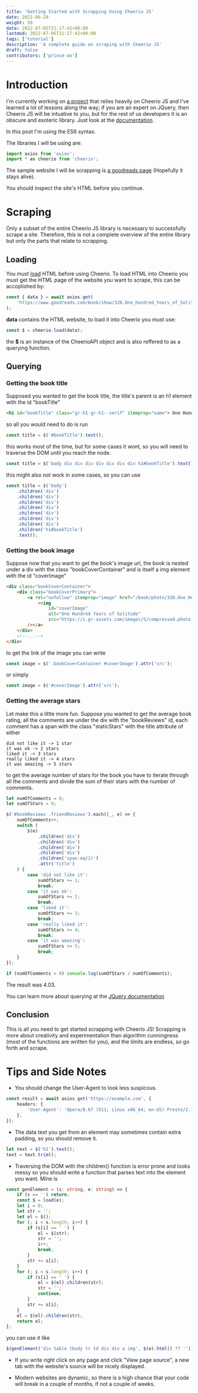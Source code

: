 ```yaml
---
title: 'Getting Started with Scrapping Using Cheerio JS'
date: 2022-06-29
weight: 50
date: 2022-07-05T21:17:42+00:00
lastmod: 2022-07-05T21:17:42+00:00
tags: ['tutorial']
description: 'A complete guide on scraping with Cheerio JS'
draft: false
contributors: ['prince-ao']
---
```


# Introduction

I'm currently working on [a project](https://github.com/consumet/extensions) that relies heavily on Cheerio JS and I've learned a lot of lessons along
the way; if you are an expert on JQuery, then Cheerio JS will be intuative to you, but for the rest of us developers
it is an obscure and esoteric library. Just look at the [documentation](https://cheerio.js.org/).

In this post I'm using the ES6 syntax.

The libraries I will be using are:

```ts
import axios from 'axios';
import * as cheerio from 'cheerio';
```

The sample website I will be scrapping is [a goodreads page](https://www.goodreads.com/book/show/320.One_Hundred_Years_of_Solitude) (Hopefully it stays alive).

You should inspect the site's HTML before you continue.

# Scraping

Only a subset of the entire Cheerio JS library is necessary to successfully
scrape a site. Therefore, this is not a complete overview of the entire library
but only the parts that relate to scrapping.

## Loading

You must [load](https://cheerio.js.org/functions/load.html) HTML before using Cheerio. To load HTML into Cheerio you must get the HTML page of the website you want to scrape, this can be accoplished by:

```ts
const { data } = await axios.get(
	'https://www.goodreads.com/book/show/320.One_Hundred_Years_of_Solitude'
);
```

**data** contains the HTML website, to load it into Cheerio you must use:

```ts
const $ = cheerio.load(data);
```

the **$** is an instance of the CheerioAPI object and is also reffered to as a querying function.

## Querying

### Getting the book title

Supposed you wanted to get the book title, the title's parent is an h1 element with the id "bookTitle"

```html
<h1 id="bookTitle" class="gr-h1 gr-h1--serif" itemprop="name"> One Hundred Years of Solitude </h1>
```

so all you would need to do is run

```ts
const title = $('#bookTitle').text();
```

this works most of the time, but for some cases it wont, so you will need to
traverse the DOM until you reach the node.

```ts
const title = $('body div div div div div div div h1#bookTitle').text();
```

this might also not work in some cases, so you can use

```ts
const title = $('body')
	.children('div')
	.children('div')
	.children('div')
	.children('div')
	.children('div')
	.children('div')
	.children('div')
	.children('h1#bookTitle')
	.text();
```

### Getting the book image

Suppose now that you want to get the book's image url, the book is nested
under
a div with the class "bookCoverContainer" and is itself a img element with
the id
"coverImage"

```html
<div class="bookCoverContainer">
	<div class="bookCoverPrimary">
		<a rel="nofollow" itemprop="image" href="/book/photo/320.One_Hundred_Years_of_Solitude"
			><img
				id="coverImage"
				alt="One Hundred Years of Solitude"
				src="https://i.gr-assets.com/images/S/compressed.photo.goodreads.com/books/1327881361l/320.jpg"
		/></a>
	</div>
	<!--...-->
</div>
```

to get the link of the image you can write

```ts
const image = $('.bookCoverContainer #coverImage').attr('src');
```

or simply

```ts
const image = $('#coverImage').attr('src');
```

### Getting the average stars

Let make this a little more fun. Suppose you wanted to get the average
book rating, all the comments are under the div with the "bookReviews"
id, each comment has a span with the class "staticStars" with the title attribute of either

```
did not like it -> 1 star
it was ok -> 2 stars
liked it -> 3 stars
really liked it -> 4 stars
it was amazing -> 5 stars
```

to get the average number of stars for the book you have to iterate through
all the comments and divide the sum of their stars with the number of
comments.

```ts
let numOfComments = 0;
let sumOfStars = 0;

$('#bookReviews .friendReviews').each((_, e) => {
	numOfComments++;
	switch (
		$(e)
			.children('div')
			.children('div')
			.children('div')
			.children('div')
			.children('span:eq(1)')
			.attr('title')
	) {
		case 'did not like it':
			sumOfStars += 1;
			break;
		case 'it was ok':
			sumOfStars += 2;
			break;
		case 'liked it':
			sumOfStars += 3;
			break;
		case 'really liked it':
			sumOfStars += 4;
			break;
		case 'it was amazing':
			sumOfStars += 5;
			break;
	}
});

if (numOfComments > 0) console.log(sumOfStars / numOfComments);
```

The result was 4.03.

You can learn more about querying at the [JQuery documentation](https://api.jquery.com)

## Conclusion

This is all you need to get started scrapping with Cheerio JS! Scrapping
is more about creativity and experimentation than algorithm cunningness
(most of the functions are written for you), and the limits are endless, so
go forth and scrape.

# Tips and Side Notes

- You should change the User-Agent to look less suspicous.

```ts
const result = await axios.get('https://example.com', {
	headers: {
		'User-Agent': 'Opera/8.67 (X11; Linux x86_64; en-US) Presto/2.10.178 Version/11.00',
	},
});
```

- The data text you get from an element may sometimes contain extra padding, so you should remove it.

```ts
let text = $('h1').text();
text = text.trim();
```

- Traversing the DOM with the children() function is error prone and looks
  messy so you should write a function that parses text into the element
  you want. Mine is

```ts
const genElement = (s: string, e: string) => {
	if (s == '') return;
	const $ = load(e);
	let i = 0;
	let str = '';
	let el = $();
	for (; i < s.length; i++) {
		if (s[i] == ' ') {
			el = $(str);
			str = '';
			i++;
			break;
		}
		str += s[i];
	}
	for (; i < s.length; i++) {
		if (s[i] == ' ') {
			el = $(el).children(str);
			str = '';
			continue;
		}
		str += s[i];
	}
	el = $(el).children(str);
	return el;
};
```

you can use it like

```ts
$(genElement('div table tbody tr td div div a img', $(e).html() ?? ''));
```

- If you write right click on any page and click "View page source",
  a new tab with the website's source will be nicely displayed.

- Modern websites are dynamic, so there is a high chance that your code
  will break in a couple of months, if not a couple of weeks.
